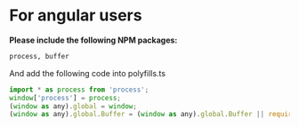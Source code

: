 # For angular users

**Please include the following NPM packages:**

```bash
process, buffer
```

And add the following code into polyfills.ts

```javascript
import * as process from 'process';
window['process'] = process;
(window as any).global = window;
(window as any).global.Buffer = (window as any).global.Buffer || require('buffer').Buffer;
```

